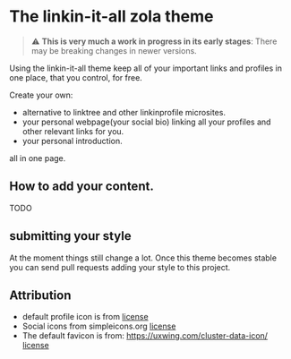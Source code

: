 # The linkin-it-all zola theme

> :warning: **This is very much a work in progress in its early stages**: There may be breaking changes in newer versions.

Using the linkin-it-all theme keep all of your important links and profiles 
in one place, that you control, for free.

Create your own:
- alternative to linktree and other linkinprofile microsites.
- your personal webpage(your social bio) linking all your profiles and other relevant links for you.
- your personal introduction.

all in one page.

## How to add your content.
TODO

## submitting your style 
At the moment things still change a lot. Once this theme becomes stable you can send pull requests adding your style to this project. 	


## Attribution
- default profile icon is from [license](https://openclipart.org/share)
- Social icons from simpleicons.org [license](https://github.com/simple-icons/simple-icons/blob/master/LICENSE.md)
- The default favicon is from: https://uxwing.com/cluster-data-icon/ [license](https://uxwing.com/license/)



  
	
